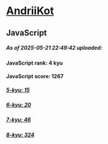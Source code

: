 # [AndriiKot](https://www.codewars.com/users/AndriiKot) 

## JavaScript

##### As of 2025-05-21 22:49:42 uploaded:

#### JavaScript rank: 4 kyu

#### JavaScript score: 1267

##### [5-kyu: 15](https://github.com/AndriiKot/JavaScript__CodeWars/tree/main/kyu-5)

##### [6-kyu: 20](https://github.com/AndriiKot/JavaScript__CodeWars/tree/main/kyu-6)

##### [7-kyu: 46](https://github.com/AndriiKot/JavaScript__CodeWars/tree/main/kyu-7)

##### [8-kyu: 324](https://github.com/AndriiKot/JavaScript__CodeWars/tree/main/kyu-8)

